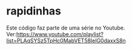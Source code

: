 ﻿# rapidinhas

Este código faz parte de uma série no Youtube.
Ver:https://www.youtube.com/playlist?list=PLAqSYSz5TpHc0MabVET58IelG0daxxS8n
